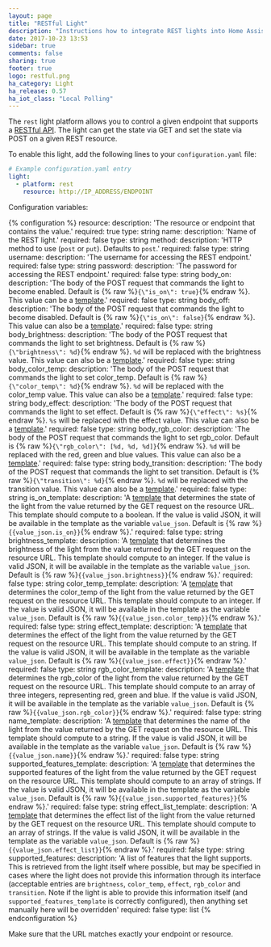 ```yaml
---
layout: page
title: "RESTful Light"
description: "Instructions how to integrate REST lights into Home Assistant."
date: 2017-10-23 13:53
sidebar: true
comments: false
sharing: true
footer: true
logo: restful.png
ha_category: Light
ha_release: 0.57
ha_iot_class: "Local Polling"
---
```



The `rest` light platform allows you to control a given endpoint that supports a [RESTful API](https://en.wikipedia.org/wiki/Representational_state_transfer). The light can get the state via GET and set the state via POST on a given REST resource.

To enable this light, add the following lines to your `configuration.yaml` file:

```yaml
# Example configuration.yaml entry
light:
  - platform: rest
    resource: http://IP_ADDRESS/ENDPOINT
```

Configuration variables:

{% configuration %}
  resource:
    description: 'The resource or endpoint that contains the value.'
    required: true
    type: string
  name:
    description: 'Name of the REST light.'
    required: false
    type: string
  method:
    description: 'HTTP method to use (`post` or `put`). Defaults to `post`.'
    required: false
    type: string
  username:
    description: 'The username for accessing the REST endpoint.'
    required: false
    type: string
  password:
    description: 'The password for accessing the REST endpoint.'
    required: false
    type: string
  body_on:
    description: 'The body of the POST request that commands the light to become enabled. Default is {% raw %}`{\"is_on\": true}`{% endraw %}. This value can be a [template](/topics/templating/).'
    required: false
    type: string
  body_off:
    description: 'The body of the POST request that commands the light to become disabled. Default is {% raw %}`{\"is_on\": false}`{% endraw %}. This value can also be a [template](/topics/templating/).'
    required: false
    type: string
  body_brightness:
    description: 'The body of the POST request that commands the light to set brightness. Default is {% raw %}`{\"brightness\": %d}`{% endraw %}. `%d` will be replaced with the brightness value. This value can also be a [template](/topics/templating/).'
    required: false
    type: string
  body_color_temp:
    description: 'The body of the POST request that commands the light to set color_temp. Default is {% raw %}`{\"color_temp\": %d}`{% endraw %}. `%d` will be replaced with the color_temp value. This value can also be a [template](/topics/templating/).'
    required: false
    type: string
  body_effect:
    description: 'The body of the POST request that commands the light to set effect. Default is {% raw %}`{\"effect\": %s}`{% endraw %}. `%s` will be replaced with the effect value. This value can also be a [template](/topics/templating/).'
    required: false
    type: string
  body_rgb_color:
    description: 'The body of the POST request that commands the light to set rgb_color. Default is {% raw %}`{\"rgb_color\": [%d, %d, %d]}`{% endraw %}. `%d` will be replaced with the red, green and blue values. This value can also be a [template](/topics/templating/).'
    required: false
    type: string
  body_transition:
    description: 'The body of the POST request that commands the light to set transition. Default is {% raw %}`{\"transition\": %d}`{% endraw %}. `%d` will be replaced with the transition value. This value can also be a [template](/topics/templating/).'
    required: false
    type: string
  is_on_template:
    description: 'A [template](/docs/configuration/templating/#processing-incoming-data) that determines the state of the light from the value returned by the GET
     request on the resource URL. This template should compute to a boolean. If the value is valid JSON, it will be available in the template as the variable `value_json`. Default is {% raw %}`{{value_json.is_on}}`{% endraw %}.'
    required: false
    type: string
  brightness_template:
    description: 'A [template](/docs/configuration/templating/#processing-incoming-data) that determines the brightness of the light from the value returned by the GET request on the resource URL. This template should compute to an integer. If the value is valid JSON, it will be available in the template as the variable `value_json`. Default is {% raw %}`{{value_json.brightness}}`{% endraw %}.'
    required: false
    type: string
  color_temp_template:
    description: 'A [template](/docs/configuration/templating/#processing-incoming-data) that determines the color_temp of the light from the value returned by the GET request on the resource URL. This template should compute to an integer. If the value is valid JSON, it will be available in the template as the variable `value_json`. Default is {% raw %}`{{value_json.color_temp}}`{% endraw %}.'
    required: false
    type: string
  effect_template:
    description: 'A [template](/docs/configuration/templating/#processing-incoming-data) that determines the effect of the light from the value returned by the GET request on the resource URL. This template should compute to an string. If the value is valid JSON, it will be available in the template as the variable `value_json`. Default is {% raw %}`{{value_json.effect}}`{% endraw %}.'
    required: false
    type: string
  rgb_color_template:
    description: 'A [template](/docs/configuration/templating/#processing-incoming-data) that determines the rgb_color of the light from the value returned by the GET request on the resource URL. This template should compute to an array of three integers, representing red, green and blue. If the value is valid JSON, it will be available in the template as the variable `value_json`. Default is {% raw %}`{{value_json.rgb_color}}`{% endraw %}.'
    required: false
    type: string
  name_template:
    description: 'A [template](/docs/configuration/templating/#processing-incoming-data) that determines the name of the light from the value returned by the GET request on the resource URL. This template should compute to a string. If the value is valid JSON, it will be available in the template as the variable `value_json`. Default is {% raw %}`{{value_json.name}}`{% endraw %}.'
    required: false
    type: string
  supported_features_template:
    description: 'A [template](/docs/configuration/templating/#processing-incoming-data) that determines the supported features of the light from the value returned by the GET request on the resource URL. This template should compute to an array of strings. If the value is valid JSON, it will be available in the template as the variable `value_json`. Default is {% raw %}`{{value_json.supported_features}}`{% endraw %}.'
    required: false
    type: string
  effect_list_template:
    description: 'A [template](/docs/configuration/templating/#processing-incoming-data) that determines the effect list of the light from the value returned by the GET request on the resource URL. This template should compute to an array of strings. If the value is valid JSON, it will be available in the template as the variable `value_json`. Default is {% raw %}`{{value_json.effect_list}}`{% endraw %}.'
    required: false
    type: string
  supported_features:
    description: 'A list of features that the light supports. This is retrieved from the light itself where possible, but may be specified in cases where the light does not provide this information through its interface (acceptable entries are `brightness`, `color_temp`, `effect`, `rgb_color` and `transition`. Note if the light is able to provide this information itself (and `supported_features_template` is correctly configured), then anything set manually here will be overridden'
    required: false
    type: list
{% endconfiguration %}

<p class='note warning'>
Make sure that the URL matches exactly your endpoint or resource.
</p>
